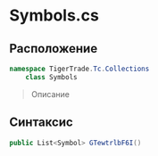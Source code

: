 
# Symbols.cs
## Расположение
```csharp
namespace TigerTrade.Tc.Collections  
    class Symbols
```

> Описание

## Синтаксис
```csharp
public List<Symbol> GTewtrlbF6I()
```
